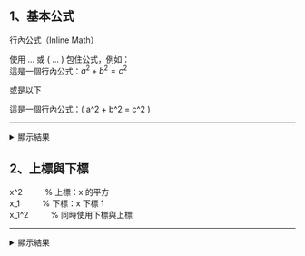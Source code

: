## 1、基本公式<br>

行內公式（Inline Math）

使用 $...$ 或 \( ... \) 包住公式，例如： <br>
這是一個行內公式：$a^2 + b^2 = c^2$ <br>

或是以下 <br>

這是一個行內公式：\( a^2 + b^2 = c^2 \)<br>

<hr>
<details>
<Summary>
顯示結果
</Summary>
<img src="001.jpg" />
</details>


## 2、上標與下標<br>
x^2    &nbsp;&nbsp;&nbsp;&nbsp;&nbsp;&nbsp;&nbsp;&nbsp; % 上標：x 的平方  <br>
x_1    &nbsp;&nbsp;&nbsp;&nbsp;&nbsp;&nbsp;&nbsp;&nbsp; % 下標：x 下標 1  <br>
x_1^2  &nbsp;&nbsp;&nbsp;&nbsp;&nbsp;&nbsp;&nbsp;&nbsp; % 同時使用下標與上標  <br>

<hr>
<details>
<Summary>
顯示結果
</Summary>
<img src="002.jpg" />
</details>


